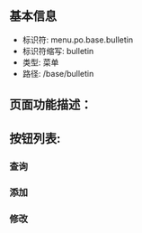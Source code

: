 
## 基本信息

- 标识符: menu.po.base.bulletin
- 标识符缩写: bulletin
- 类型: 菜单
- 路径: /base/bulletin

## 页面功能描述：





## 按钮列表:


### 查询



### 添加



### 修改


